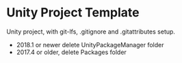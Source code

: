 # Unity Project Template
Unity project, with git-lfs, .gitignore and .gitattributes setup.

- 2018.1 or newer delete UnityPackageManager folder
- 2017.4 or older, delete Packages folder

